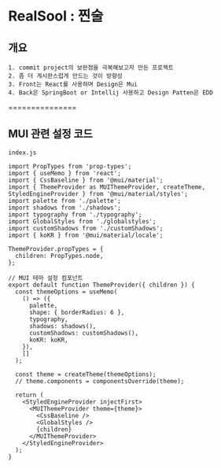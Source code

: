 RealSool : 찐술
===============

## 개요
    1. commit project의 보완점을 극복해보고자 만든 프로젝트
    2. 좀 더 게시판스럽게 만드는 것이 방향성
    3. Front는 React를 사용하며 Design은 Mui
    4. Back은 SpringBoot or Intellij 사용하고 Design Patten은 EDD

===============
## MUI 관련 설정 코드 
```
index.js

import PropTypes from 'prop-types';
import { useMemo } from 'react';
import { CssBaseline } from '@mui/material';
import { ThemeProvider as MUIThemeProvider, createTheme, StyledEngineProvider } from '@mui/material/styles';
import palette from './palette';
import shadows from './shadows';
import typography from './typography';
import GlobalStyles from './globalstyles';
import customShadows from './customShadows';
import { koKR } from '@mui/material/locale';

ThemeProvider.propTypes = {
  children: PropTypes.node,
};

// MUI 테마 설정 컴포넌트
export default function ThemeProvider({ children }) {
  const themeOptions = useMemo(
    () => ({
      palette,
      shape: { borderRadius: 6 },
      typography,
      shadows: shadows(),
      customShadows: customShadows(),
      koKR: koKR,
    }),
    []
  );

  const theme = createTheme(themeOptions);
  // theme.components = componentsOverride(theme);

  return (
    <StyledEngineProvider injectFirst>
      <MUIThemeProvider theme={theme}>
        <CssBaseline />
        <GlobalStyles />
        {children}
      </MUIThemeProvider>
    </StyledEngineProvider>
  );
}

```
